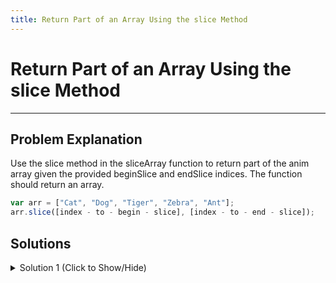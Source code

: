 ```yaml
---
title: Return Part of an Array Using the slice Method
---
```

# Return Part of an Array Using the slice Method

---
## Problem Explanation

Use the slice method in the sliceArray function to return part of the anim array given the provided beginSlice and endSlice indices. The function should return an array.


```javascript
var arr = ["Cat", "Dog", "Tiger", "Zebra", "Ant"];
arr.slice([index - to - begin - slice], [index - to - end - slice]);
```

## Solutions

<details><summary>Solution 1 (Click to Show/Hide)</summary>

```javascript
function sliceArray(anim, beginSlice, endSlice) {
  // Add your code below this line
  return anim.slice(beginSlice, endSlice);
  // Add your code above this line
}
var inputAnim = ["Cat", "Dog", "Tiger", "Zebra", "Ant"];
sliceArray(inputAnim, 1, 3);
```

#### Code Explanation

The function can be written by simply writing one line of code - a return statement. Just like in the example given, slice the array which the function takes as a parameter using the `beginSlice` and `endSlice` parameters as parameters for the `slice()` method.
Remember the structure of the `slice()` method:

#### Relevant Links
- [Array.prototype.slice()](https://developer.mozilla.org/en-US/docs/Web/JavaScript/Reference/Global_Objects/Array/slice)
</details>
